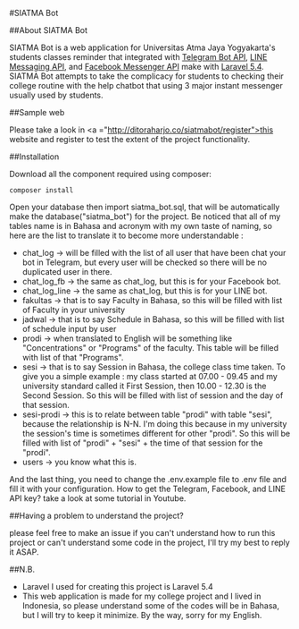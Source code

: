#SIATMA Bot

##About SIATMA Bot

SIATMA Bot is a web application for Universitas Atma Jaya Yogyakarta's students classes reminder that integrated with <a href="https://core.telegram.org/bots">Telegram Bot API</a>, <a href="https://developers.line.me/messaging-api/overview">LINE Messaging API</a>, and <a href="https://developers.facebook.com/products/messenger/">Facebook Messenger API</a> make with <a href="https://laravel.com">Laravel 5.4</a>. SIATMA Bot attempts to take the complicacy for students to checking their college routine with the help chatbot that using 3 major instant messenger usually used by students.

##Sample web

Please take a look in <a ="http://ditoraharjo.co/siatmabot/register">this</a> website and register to test the extent of the project functionality.

##Installation

Download all the component required using composer:

```shell
composer install
```

Open your database then import siatma_bot.sql, that will be automatically make the database("siatma_bot") for the project. Be noticed that all of my tables name is in Bahasa and acronym with my own taste of naming, so here are the list to translate it to become more understandable :

- chat_log -> will be filled with the list of all user that have been chat your bot in Telegram, but every user will be checked so there will be no duplicated user in there.
- chat_log_fb -> the same as chat_log, but this is for your Facebook bot.
- chat_log_line -> the same as chat_log, but this is for your LINE bot.
- fakultas -> that is to say Faculty in Bahasa, so this will be filled with list of Faculty in your university
- jadwal -> that is to say Schedule in Bahasa, so this will be filled with list of schedule input by user
- prodi -> when translated to English will be something like "Concentrations" or "Programs" of the faculty. This table will be filled with list of that "Programs".
- sesi -> that is to say Session in Bahasa, the college class time taken. To give you a simple example : my class started at 07.00 - 09.45 and my university standard called it First Session, then 10.00 - 12.30 is the Second Session. So this will be filled with list of session and the day of that session.
- sesi-prodi -> this is to relate between table "prodi" with table "sesi", because the relationship is N-N. I'm doing this because in my university the session's time is sometimes different for other "prodi". So this will be filled with list of "prodi" + "sesi" + the time of that session for the "prodi".
- users -> you know what this is.

And the last thing, you need to change the .env.example file to .env file and fill it with your configuration. How to get the Telegram, Facebook, and LINE API key? take a look at some tutorial in Youtube.

##Having a problem to understand the project?

please feel free to make an issue if you can't understand how to run this project or can't understand some code in the project, I'll try my best to reply it ASAP.

##N.B.

- Laravel I used for creating this project is Laravel 5.4
- This web application is made for my college project and I lived in Indonesia, so please understand some of the codes will be in Bahasa, but I will try to keep it minimize. By the way, sorry for my English.
